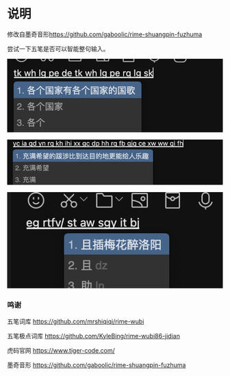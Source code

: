 # 说明

修改自墨奇音形<https://github.com/gaboolic/rime-shuangpin-fuzhuma>

尝试一下五笔是否可以智能整句输入。

![各个国家](readmeimg/wb-gggj.png)

![充满希望](readmeimg/wubi-cmxw.png)

![醉洛阳](readmeimg/wb-zly.png)

### 鸣谢

五笔词库 <https://github.com/mrshiqiqi/rime-wubi>

五笔极点词库 <https://github.com/KyleBing/rime-wubi86-jidian>

虎码官网 <https://www.tiger-code.com/>

墨奇音形 <https://github.com/gaboolic/rime-shuangpin-fuzhuma>
